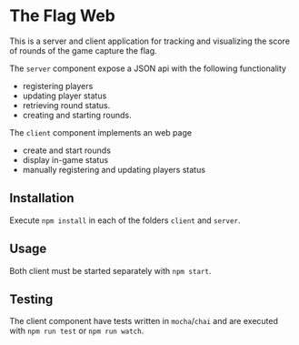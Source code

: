 # The Flag Web

This is a server and client application for tracking and visualizing the score
of rounds of the game capture the flag.

The `server` component expose a JSON api with the following functionality
- registering players
- updating player status
- retrieving round status.
- creating and starting rounds.

The `client` component implements an web page
- create and start rounds
- display in-game status
- manually registering and updating players status

## Installation

Execute `npm install` in each of the folders `client` and `server`.

## Usage

Both client must be started separately with `npm start`.

## Testing

The client component have tests written in `mocha`/`chai` and are executed
with `npm run test` or `npm run watch`.
